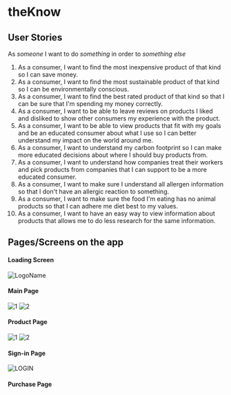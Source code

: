 # theKnow

## User Stories

As _someone_ I want to do _something_ in order to _something else_

1. As a consumer, I want to find the most inexpensive product of that kind so I can save money.
2. As a consumer, I want to find the most sustainable product of that kind so I can be environmentally conscious.
3. As a consumer, I want to find the best rated product of that kind so that I can be sure that I'm spending my money correctly.
4. As a consumer, I want to be able to leave reviews on products I liked and disliked to show other consumers my experience with the product.
5. As a consumer, I want to be able to view products that fit with my goals and be an educated consumer about what I use so I can better understand my impact on the world around me.
6. As a consumer, I want to understand my carbon footprint so I can make more educated decisions about where I should buy products from.
7. As a consumer, I want to understand how companies treat their workers and pick products from companies that I can support to be a more educated consumer. 
8. As a consumer, I want to make sure I understand all allergen information so that I don't have an allergic reaction to something.
9. As a consumer, I want to make sure the food I'm eating has no animal products so that I can adhere me diet best to my values. 
10. As a consumer, I want to have an easy way to view information about products that allows me to do less research for the same information.

## Pages/Screens on the app


#### Loading Screen
![LogoName](https://user-images.githubusercontent.com/40477441/176319668-51f08426-ccf4-4671-aeaf-4e8737ce38ee.png)

#### Main Page
![1](https://user-images.githubusercontent.com/40477441/176319641-311e4faf-6b33-4616-9f36-14a1e62af140.png)
![2](https://user-images.githubusercontent.com/40477441/176319656-5ae9ba82-a589-4c20-b1d5-b562bf64b121.png)

#### Product Page
![1](https://user-images.githubusercontent.com/40477441/176319716-57d05b11-75ff-463d-8ec2-1cbcc802634b.png)
![2](https://user-images.githubusercontent.com/40477441/176319726-b512a59c-d025-4563-9a9d-bba635f9b28d.png)

#### Sign-in Page
![LOGIN](https://user-images.githubusercontent.com/40477441/176319619-81169e91-3027-4254-a0d3-16203ca8db08.png)

#### Purchase Page

